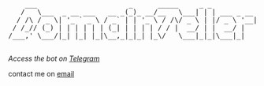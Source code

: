 <pre>
    ___                      _      _____     _ _           
   /   \___  _ __ ___   __ _(_)_ __/__   \___| | | ___ _ __ 
  / /\ / _ \| '_ ` _ \ / _` | | '_ \ / /\/ _ \ | |/ _ \ '__|
 / /_// (_) | | | | | | (_| | | | | / / |  __/ | |  __/ |   
/___,' \___/|_| |_| |_|\__,_|_|_| |_\/   \___|_|_|\___|_|   
                                                             
</pre>

*Access the bot on [Telegram](https://t.me/domaintellerbot)*

contact me on [email](mailto:ravi004k@gmail.com)